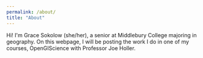 ```yaml
---
permalink: /about/
title: "About"
---
```


Hi! I'm Grace Sokolow (she/her), a senior at Middlebury College majoring in geography. On this webpage, I will be posting the work I do in one of my courses, OpenGIScience with Professor Joe Holler.
